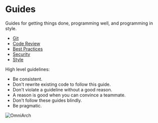 # Guides
  Guides for getting things done, programming well, and programming in style.

* [Git](/git)
* [Code Review](/code_review)
* [Best Practices](/best_practices)
* [Security](/security)
* [Style](/style)


High level guidelines:

* Be consistent.
* Don't rewrite existing code to follow this guide.
* Don't violate a guideline without a good reason.
* A reason is good when you can convince a teammate.
* Don't follow these guides blindly. 
* Be pragmatic.



![OmniArch](http://www.omniarch.se/img/logo.png)
